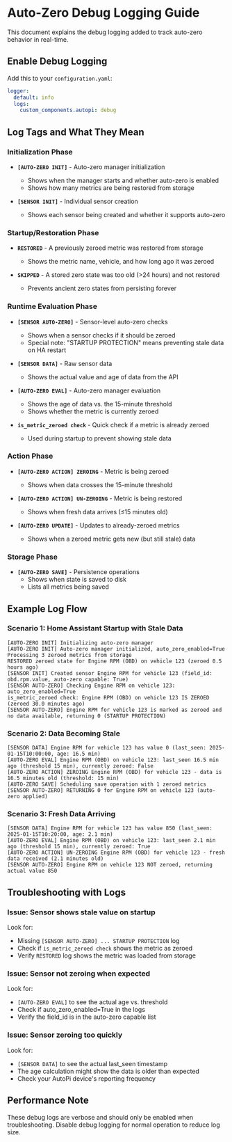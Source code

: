 # Auto-Zero Debug Logging Guide

This document explains the debug logging added to track auto-zero behavior in real-time.

## Enable Debug Logging

Add this to your `configuration.yaml`:

```yaml
logger:
  default: info
  logs:
    custom_components.autopi: debug
```

## Log Tags and What They Mean

### Initialization Phase

- **`[AUTO-ZERO INIT]`** - Auto-zero manager initialization
  - Shows when the manager starts and whether auto-zero is enabled
  - Shows how many metrics are being restored from storage

- **`[SENSOR INIT]`** - Individual sensor creation
  - Shows each sensor being created and whether it supports auto-zero

### Startup/Restoration Phase

- **`RESTORED`** - A previously zeroed metric was restored from storage
  - Shows the metric name, vehicle, and how long ago it was zeroed
  
- **`SKIPPED`** - A stored zero state was too old (>24 hours) and not restored
  - Prevents ancient zero states from persisting forever

### Runtime Evaluation Phase

- **`[SENSOR AUTO-ZERO]`** - Sensor-level auto-zero checks
  - Shows when a sensor checks if it should be zeroed
  - Special note: "STARTUP PROTECTION" means preventing stale data on HA restart

- **`[SENSOR DATA]`** - Raw sensor data
  - Shows the actual value and age of data from the API
  
- **`[AUTO-ZERO EVAL]`** - Auto-zero manager evaluation
  - Shows the age of data vs. the 15-minute threshold
  - Shows whether the metric is currently zeroed

- **`is_metric_zeroed check`** - Quick check if a metric is already zeroed
  - Used during startup to prevent showing stale data

### Action Phase

- **`[AUTO-ZERO ACTION] ZEROING`** - Metric is being zeroed
  - Shows when data crosses the 15-minute threshold
  
- **`[AUTO-ZERO ACTION] UN-ZEROING`** - Metric is being restored
  - Shows when fresh data arrives (≤15 minutes old)

- **`[AUTO-ZERO UPDATE]`** - Updates to already-zeroed metrics
  - Shows when a zeroed metric gets new (but still stale) data

### Storage Phase

- **`[AUTO-ZERO SAVE]`** - Persistence operations
  - Shows when state is saved to disk
  - Lists all metrics being saved

## Example Log Flow

### Scenario 1: Home Assistant Startup with Stale Data

```
[AUTO-ZERO INIT] Initializing auto-zero manager
[AUTO-ZERO INIT] Auto-zero manager initialized, auto_zero_enabled=True
Processing 3 zeroed metrics from storage
RESTORED zeroed state for Engine RPM (OBD) on vehicle 123 (zeroed 0.5 hours ago)
[SENSOR INIT] Created sensor Engine RPM for vehicle 123 (field_id: obd.rpm.value, auto-zero capable: True)
[SENSOR AUTO-ZERO] Checking Engine RPM on vehicle 123: auto_zero_enabled=True
is_metric_zeroed check: Engine RPM (OBD) on vehicle 123 IS ZEROED (zeroed 30.0 minutes ago)
[SENSOR AUTO-ZERO] Engine RPM for vehicle 123 is marked as zeroed and no data available, returning 0 (STARTUP PROTECTION)
```

### Scenario 2: Data Becoming Stale

```
[SENSOR DATA] Engine RPM for vehicle 123 has value 0 (last_seen: 2025-01-15T10:00:00, age: 16.5 min)
[AUTO-ZERO EVAL] Engine RPM (OBD) on vehicle 123: last_seen 16.5 min ago (threshold 15 min), currently zeroed: False
[AUTO-ZERO ACTION] ZEROING Engine RPM (OBD) for vehicle 123 - data is 16.5 minutes old (threshold: 15 min)
[AUTO-ZERO SAVE] Scheduling save operation with 1 zeroed metrics
[SENSOR AUTO-ZERO] RETURNING 0 for Engine RPM on vehicle 123 (auto-zero applied)
```

### Scenario 3: Fresh Data Arriving

```
[SENSOR DATA] Engine RPM for vehicle 123 has value 850 (last_seen: 2025-01-15T10:20:00, age: 2.1 min)
[AUTO-ZERO EVAL] Engine RPM (OBD) on vehicle 123: last_seen 2.1 min ago (threshold 15 min), currently zeroed: True
[AUTO-ZERO ACTION] UN-ZEROING Engine RPM (OBD) for vehicle 123 - fresh data received (2.1 minutes old)
[SENSOR AUTO-ZERO] Engine RPM on vehicle 123 NOT zeroed, returning actual value 850
```

## Troubleshooting with Logs

### Issue: Sensor shows stale value on startup

Look for:
- Missing `[SENSOR AUTO-ZERO] ... STARTUP PROTECTION` log
- Check if `is_metric_zeroed check` shows the metric as zeroed
- Verify `RESTORED` log shows the metric was loaded from storage

### Issue: Sensor not zeroing when expected

Look for:
- `[AUTO-ZERO EVAL]` to see the actual age vs. threshold
- Check if auto_zero_enabled=True in the logs
- Verify the field_id is in the auto-zero capable list

### Issue: Sensor zeroing too quickly

Look for:
- `[SENSOR DATA]` to see the actual last_seen timestamp
- The age calculation might show the data is older than expected
- Check your AutoPi device's reporting frequency

## Performance Note

These debug logs are verbose and should only be enabled when troubleshooting. Disable debug logging for normal operation to reduce log size.